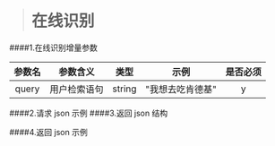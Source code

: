># 在线识别

####1.在线识别增量参数

|参数名|参数含义|类型|示例|是否必须|
|:---:|:---:|:---:|:---:|:---:|
|query|用户检索语句|string|"我想去吃肯德基"|y|


####2.请求 json 示例
####3.返回 json 结构

####4.返回 json 示例
